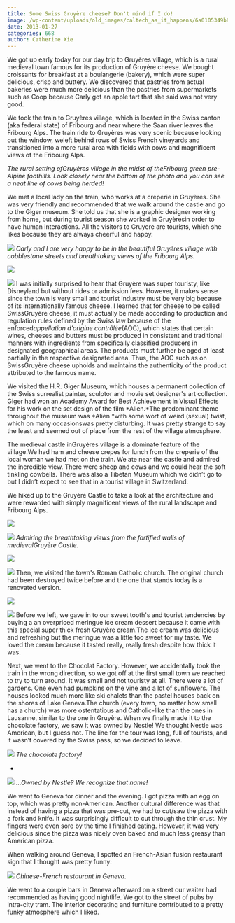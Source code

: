```yaml
---
title: Some Swiss Gruyère cheese? Don't mind if I do!
image: /wp-content/uploads/old_images/caltech_as_it_happens/6a0105349b8251970b017c3610a920970b.jpg
date: 2013-01-27
categories: 668
author: Catherine Xie
---
```



We got up early today for our day trip to Gruyères village, which is a rural medieval town famous for its production of Gruyère cheese. We bought
croissants for breakfast at a boulangerie (bakery), which were super delicious, crisp
and buttery. We discovered that pastries from actual bakeries were much more delicious than the pastries from supermarkets such as Coop because Carly got an apple tart that she said was not very good. 

We took the train to Gruyères village, which is located in the Swiss canton (aka federal state) of Fribourg and near where the Saan river leaves the Fribourg Alps. The train ride to Gruyères was very scenic because looking out the window, weleft behind
rows of Swiss French vineyards and transitioned into a more rural area with fields with cows and magnificent views of the Fribourg Alps.

*The rural setting ofGruyères village in the midst of theFribourg green pre-Alpine foothills. Look closely near the bottom of the photo and you can see a neat line of cows being herded!*

We met
a local lady on the train, who works at a creperie in Gruyères. She was very friendly and
recommended that we walk around the castle and go to the Giger museum. She told us that she is a graphic designer working from home, but during tourist season she
worked in Gruyèresin order to have human interactions. All the visitors to
Gruyere are tourists, which she likes because they are always cheerful and happy.


![](/old_images/6a0105349b8251970b017c3610d844970b.jpg)
*Carly and I are very happy to be in the beautiful Gruyères village with cobblestone streets and breathtaking views of the Fribourg Alps.* 


![](/old_images/caltech_as_it_happens/6a0105349b8251970b017d403fe3f0970c.jpg)


![](/old_images/caltech_as_it_happens/6a0105349b8251970b017d403fe3f0970c.jpg)
I was initially surprised to hear that Gruyère
was super touristy, like Disneyland but without rides or admission fees. However, it makes sense since the town is very small and tourist industry must be very big because of its internationally famous cheese. I learned that for cheese to be called SwissGruyère cheese, it must actually be made according to production and regulation rules defined by the Swiss law because of the enforced*appellation d'origine contrôlée*(AOC), which states that certain wines, cheeses and butters must be produced in consistent and traditional manners with ingredients from specifically classified producers in designated geographical areas. The products must further be aged at least partially in the respective designated area. Thus, the AOC such as on SwissGruyère cheese upholds and maintains the authenticity of the product attributed to the famous name.

We visited the H.R. Giger Museum, which houses a permanent collection of the Swiss surrealist painter, sculptor and movie set designer's art collection. Giger had won an Academy Award for Best Achievement in Visual Effects for his work on the set design of the film *Alien.*The predominant theme throughout the museum was *Alien *with some wort of weird (sexual) twist, which on many occasionswas pretty disturbing. It was pretty strange to say the least and seemed out of place from the rest of the village atmosphere.

The medieval castle inGruyères village is a dominate feature of the village.We had
ham and cheese crepes for lunch from the creperie of the local woman we had met on the train. We ate near the castle and admired the incredible view. There were sheep and cows and we could hear the soft tinkling
cowbells. There was also a Tibetan Museum which we didn’t go to but I didn’t
expect to see that in a tourist village in Switzerland.

We hiked up to the Gruyère Castle to take a look at the architecture and were rewarded with simply magnificent views of the rural landscape and Fribourg Alps.


![](/old_images/6a0105349b8251970b017c3610d844970b.jpg)

![](/old_images/caltech_as_it_happens/6a0105349b8251970b017ee7b41728970d.jpg)
*Admiring the breathtaking views from the fortified walls of medievalGruyère Castle.*


![](/old_images/caltech_as_it_happens/6a0105349b8251970b017c3610e317970b.jpg)


![](/old_images/caltech_as_it_happens/6a0105349b8251970b017c3610e317970b.jpg)
Then, we visited the town's Roman Catholic church. The original church had been destroyed twice before and the one that stands today is a renovated version.


![](/old_images/caltech_as_it_happens/6a0105349b8251970b017d403fea40970c.jpg)


![](/old_images/caltech_as_it_happens/6a0105349b8251970b017d403fea40970c.jpg)
Before
we left, we gave in to our sweet tooth's and tourist tendencies by buying a an overpriced meringue ice cream dessert because it came with this special
super thick fresh Gruyère cream.The ice cream was delicious and refreshing but the meringue was a little too sweet for my taste. We loved the cream because it tasted really, really fresh despite how
thick it was.

Next,
we went to the Chocolat Factory. However, we accidentally
took the train in the wrong direction, so we got off at the first small town we
reached to try to turn around. It was small and not
touristy at all. There were a lot of gardens. One even had pumpkins on the vine
and a lot of sunflowers. The houses looked much more like ski chalets
than the pastel houses back on the shores of Lake Geneva.The
church (every town, no matter how small has a church) was more ostentatious and
Catholic-like than the ones in Lausanne, similar to the one in Gruyère. When we
finally made it to the chocolate factory, we saw it was owned by Nestle! We thought
Nestle was American, but I guess not. The line for the tour was long, full of
tourists, and it wasn’t covered by the Swiss pass, so we decided to leave.


![](/old_images/caltech_as_it_happens/6a0105349b8251970b017d403ff566970c.jpg)
*The chocolate factory!*

*


![](/old_images/caltech_as_it_happens/6a0105349b8251970b017d403ff6d5970c.jpg)
*...Owned by Nestle? We recognize that name!*

We went to Geneva for dinner and the evening. I got pizza with an egg on top, which was pretty non-American. Another cultural difference was that instead of having a pizza that was pre-cut, we had to cut/saw the pizza with a fork and knife. It was
surprisingly difficult to cut through the thin crust. My fingers were even sore
by the time I finished eating. However, it was very delicious since the pizza was nicely oven baked and much less greasy than American pizza.

When walking around Geneva, I spotted an French-Asian fusion restaurant sign that I thought was pretty funny:


![](/old_images/caltech_as_it_happens/6a0105349b8251970b017ee7b43743970d.jpg)
*Chinese-French restaurant in Geneva.*

We went to a couple bars in Geneva afterward on
a street our waiter had recommended as having good nightlife. We got to the street of pubs by intra-city tram. The interior decorating and furniture contributed to a pretty funky atmosphere which I
liked.

